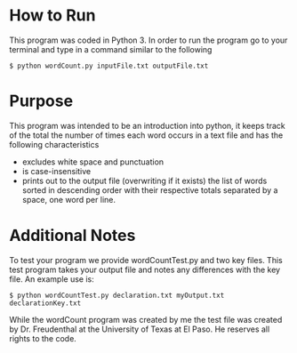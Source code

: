 # How to Run
This program was coded in Python 3. In order to run the program go to your terminal and type in a command similar to the following

`$ python wordCount.py inputFile.txt outputFile.txt`


# Purpose 
This program was intended to be an introduction into python, it keeps track of the total the number of times each word occurs in a text file and has the following characteristics
* excludes white space and punctuation
* is case-insensitive
* prints out to the output file (overwriting if it exists) the list of
  words sorted in descending order with their respective totals
  separated by a space, one word per line.


# Additional Notes
To test your program we provide wordCountTest.py and two key
files. This test program takes your output file and notes any
differences with the key file. An example use is:

`$ python wordCountTest.py declaration.txt myOutput.txt declarationKey.txt`

While the wordCount program was created by me the test file was created by Dr. Freudenthal at the University of Texas at El Paso. He reserves all rights to the code.
